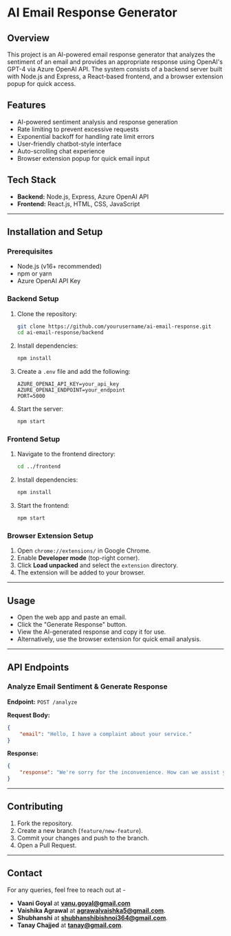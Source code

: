 # AI Email Response Generator

## Overview

This project is an AI-powered email response generator that analyzes the sentiment of an email and provides an appropriate response using OpenAI's GPT-4 via Azure OpenAI API. The system consists of a backend server built with Node.js and Express, a React-based frontend, and a browser extension popup for quick access.

## Features

-   AI-powered sentiment analysis and response generation
-   Rate limiting to prevent excessive requests
-   Exponential backoff for handling rate limit errors
-   User-friendly chatbot-style interface
-   Auto-scrolling chat experience
-   Browser extension popup for quick email input

## Tech Stack

-   **Backend:** Node.js, Express, Azure OpenAI API
-   **Frontend:** React.js, HTML, CSS, JavaScript

---

## Installation and Setup

### Prerequisites

-   Node.js (v16+ recommended)
-   npm or yarn
-   Azure OpenAI API Key

### Backend Setup

1. Clone the repository:
    ```bash
    git clone https://github.com/yourusername/ai-email-response.git
    cd ai-email-response/backend
    ```
2. Install dependencies:
    ```bash
    npm install
    ```
3. Create a `.env` file and add the following:
    ```env
    AZURE_OPENAI_API_KEY=your_api_key
    AZURE_OPENAI_ENDPOINT=your_endpoint
    PORT=5000
    ```
4. Start the server:
    ```bash
    npm start
    ```

### Frontend Setup

1. Navigate to the frontend directory:
    ```bash
    cd ../frontend
    ```
2. Install dependencies:
    ```bash
    npm install
    ```
3. Start the frontend:
    ```bash
    npm start
    ```

### Browser Extension Setup

1. Open `chrome://extensions/` in Google Chrome.
2. Enable **Developer mode** (top-right corner).
3. Click **Load unpacked** and select the `extension` directory.
4. The extension will be added to your browser.

---

## Usage

-   Open the web app and paste an email.
-   Click the "Generate Response" button.
-   View the AI-generated response and copy it for use.
-   Alternatively, use the browser extension for quick email analysis.

---

## API Endpoints

### Analyze Email Sentiment & Generate Response

**Endpoint:** `POST /analyze`

**Request Body:**

```json
{
    "email": "Hello, I have a complaint about your service."
}
```

**Response:**

```json
{
    "response": "We're sorry for the inconvenience. How can we assist you further?"
}
```

---

## Contributing

1. Fork the repository.
2. Create a new branch (`feature/new-feature`).
3. Commit your changes and push to the branch.
4. Open a Pull Request.

---

## Contact

For any queries, feel free to reach out at -
-   **Vaani Goyal** at **vanu.goyal@gmail.com**
-   **Vaishika Agrawal** at **agrawalvaishka5@gmail.com**.
-   **Shubhanshi** at **shubhanshibishnoi364@gmail.com**.
-   **Tanay Chajjed** at **tanay@gmail.com**.
